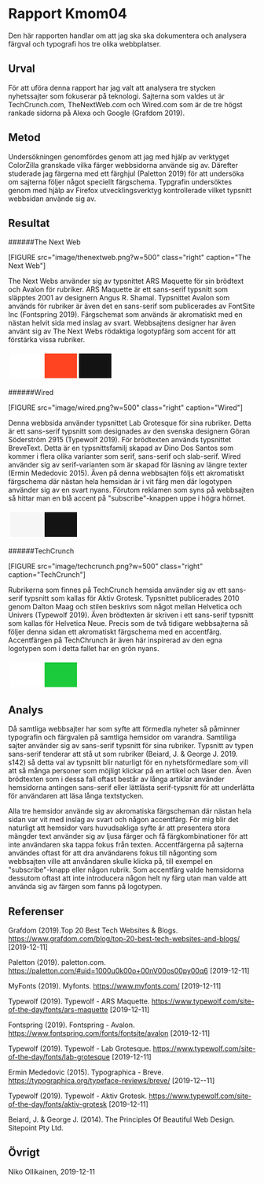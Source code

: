 Rapport Kmom04
=======================

Den här rapporten handlar om att jag ska ska dokumentera och analysera färgval och typografi hos tre olika webbplatser.

Urval
-----------------------

För att uföra denna rapport har jag valt att analysera tre stycken nyhetssajter som fokuserar på teknologi. Sajterna som valdes ut är TechCrunch.com, TheNextWeb.com och Wired.com som är de tre högst rankade sidorna på Alexa och Google (Grafdom 2019).

Metod
-----------------------

Undersökningen genomfördes genom att jag med hjälp av verktyget ColorZilla granskade vilka färger webbsidorna använde sig av. Därefter studerade jag färgerna med ett färghjul (Paletton 2019) för att undersöka om sajterna följer något speciellt färgschema. Typgrafin undersöktes genom med hjälp av Firefox utvecklingsverktyg kontrollerade vilket typsnitt webbsidan använde sig av.

Resultat
-----------------------

######The Next Web

[FIGURE src="image/thenextweb.png?w=500" class="right" caption="The Next Web"]

The Next Webs använder sig av typsnittet ARS Maquette för sin brödtext och Avalon för rubriker. ARS Maquette är ett sans-serif typsnitt som släpptes 2001 av designern Angus R. Shamal. Typsnittet Avalon som används för rubriker är även det en sans-serif som publicerades av FontSite Inc (Fontspring 2019). Färgschemat som används är akromatiskt med en nästan helvit sida med inslag av svart. Webbsajtens designer har även använt sig av The Next Webs rödaktiga logotypfärg som accent för att förstärka vissa rubriker.

<table style="border-spacing: 4px; border-collapse: separate">
<tr>
<td style="height: 50px; width: 50px; background-color: #fff">
<td style="height: 50px; width: 50px; background-color: #ff4422">
<td style="height: 50px; width: 50px; background-color: #131313">
</tr>
</table>

######Wired

[FIGURE src="image/wired.png?w=500" class="right" caption="Wired"]

Denna webbsida använder typsnittet Lab Grotesque för sina rubriker. Detta är ett sans-serif typsnitt som designades av den svenska designern Göran Söderström 2915 (Typewolf 2019). För brödtexten används typsnittet BreveText. Detta är en typsnittsfamilj skapad av Dino Dos Santos som kommer i flera olika varianter som serif, sans-serif och slab-serif. Wired använder sig av serif-varianten som är skapad för läsning av längre texter (Ermin Mededovic 2015). Även på denna webbsajten följs ett akromatiskt färgschema där nästan hela hemsidan är i vit färg men där logotypen använder sig av en svart nyans. Förutom reklamen som syns på webbsajten så hittar man en blå accent på "subscribe"-knappen uppe i högra hörnet.

<table style="border-spacing: 4px; border-collapse: separate">
<td style="height: 50px; width: 50px; background-color: #f6f6f6">
<td style="height: 50px; width: 50px; background-color: #141414">
</tr>
</table>

######TechCrunch

[FIGURE src="image/techcrunch.png?w=500" class="right" caption="TechCrunch"]

Rubrikerna som finnes på TechCrunch hemsida använder sig av ett sans-serif typsnitt som kallas för Aktiv Grotesk. Typsnittet publicerades 2010 genom Dalton Maag och stilen beskrivs som något mellan Helvetica och Univers (Typewolf 2019). Även brödtexten är skriven i ett sans-serif typsnitt som kallas för Helvetica Neue. Precis som de två tidigare webbsajterna så följer denna sidan ett akromatiskt färgschema med en accentfärg. Accentfärgen på TechChrunch är även här inspirerad av den egna logotypen som i detta fallet har en grön nyans.

<table style="border-spacing: 4px; border-collapse: separate">
<tr>
<td style="height: 50px; width: 50px; background-color: #fff">
<td style="height: 50px; width: 50px; background-color: #1bcb3b">
</tr>
</table>


Analys
-----------------------

Då samtliga webbsajter har som syfte att förmedla nyheter så påminner typografin och färgvalen på samtliga hemsidor om varandra. Samtiliga sajter använder sig av sans-serif typsnitt för sina rubriker. Typsnitt av typen sans-serif tenderar att stå ut som rubriker (Beiard, J. & George J. 2019. s142) så detta val av typsnitt blir naturligt för en nyhetsförmedlare som vill att så många personer som möjligt klickar på en artikel och läser den. Även brödtexten som i dessa fall oftast består av långa artiklar använder hemsidorna antingen sans-serif eller lättlästa serif-typsnitt för att underlätta för användaren att läsa långa textstycken.

Alla tre hemsidor använde sig av  akromatiska färgscheman där nästan hela sidan var vit med inslag av svart och någon accentfärg. För mig blir det naturligt att hemsidor vars huvudsakliga syfte är att presentera stora mängder text använder sig av ljusa färger och få färgkombinationer för att inte användaren ska tappa fokus från texten. Accentfärgerna på sajterna användes oftast för att dra användarens fokus till någonting som webbsajten ville att anvåndaren skulle klicka på, till exempel en "subscribe"-knapp eller någon rubrik. Som accentfärg valde hemsidorna dessutom oftast att inte introducera någon helt ny färg utan man valde att använda sig av färgen som fanns på logotypen.

Referenser
-----------------------

Grafdom (2019).Top 20 Best Tech Websites & Blogs.  https://www.grafdom.com/blog/top-20-best-tech-websites-and-blogs/ [2019-12-11]

Paletton (2019). paletton.com. https://paletton.com/#uid=1000u0k00o+00nV00os00py00q6 [2019-12-11]

MyFonts (2019). Myfonts. https://www.myfonts.com/ [2019-12-11]

Typewolf (2019). Typewolf - ARS Maquette. https://www.typewolf.com/site-of-the-day/fonts/ars-maquette [2019-12-11]

Fontspring (2019). Fontspring - Avalon. https://www.fontspring.com/fonts/fontsite/avalon [2019-12-11]

Typewolf (2019). Typewolf - Lab Grotesque. https://www.typewolf.com/site-of-the-day/fonts/lab-grotesque [2019-12-11]

Ermin Mededovic (2015). Typographica - Breve. https://typographica.org/typeface-reviews/breve/ [2019-12--11]

Typewolf (2019). Typewolf - Aktiv Grotesk. https://www.typewolf.com/site-of-the-day/fonts/aktiv-grotesk [2019-12-11]

Beiard, J. & George J. (2014). The Principles Of Beautiful Web Design. Sitepoint Pty Ltd.

Övrigt
-----------------------

Niko Ollikainen, 2019-12-11
